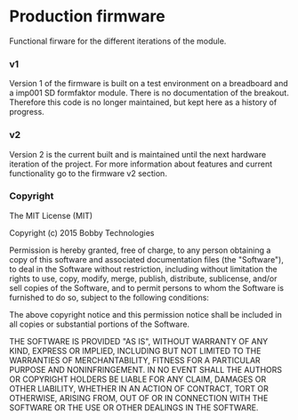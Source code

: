 # Production firmware

Functional firware for the different iterations of the module.

### v1

Version 1 of the firmware is built on a test environment on a breadboard and a imp001 SD formfaktor module. There is no documentation of the breakout. Therefore this code is no longer maintained, but kept here as a history of progress.

### v2

Version 2 is the current built and is maintained until the next hardware iteration of the project. For more information about features and current functionality go to the firmware v2 section.

### Copyright

The MIT License (MIT)

Copyright (c) 2015 Bobby Technologies

Permission is hereby granted, free of charge, to any person obtaining a copy of this software and associated documentation files (the "Software"), to deal in the Software without restriction, including without limitation the rights to use, copy, modify, merge, publish, distribute, sublicense, and/or sell copies of the Software, and to permit persons to whom the Software is furnished to do so, subject to the following conditions:

The above copyright notice and this permission notice shall be included in all copies or substantial portions of the Software.

THE SOFTWARE IS PROVIDED "AS IS", WITHOUT WARRANTY OF ANY KIND, EXPRESS OR IMPLIED, INCLUDING BUT NOT LIMITED TO THE WARRANTIES OF MERCHANTABILITY, FITNESS FOR A PARTICULAR PURPOSE AND NONINFRINGEMENT. IN NO EVENT SHALL THE AUTHORS OR COPYRIGHT HOLDERS BE LIABLE FOR ANY CLAIM, DAMAGES OR OTHER LIABILITY, WHETHER IN AN ACTION OF CONTRACT, TORT OR OTHERWISE, ARISING FROM, OUT OF OR IN CONNECTION WITH THE SOFTWARE OR THE USE OR OTHER DEALINGS IN THE SOFTWARE.